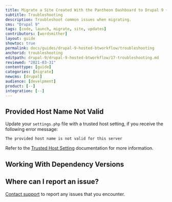 ```yaml
---
title: Migrate a Site Created With the Pantheon Dashboard to Drupal 9 + Build Tools
subtitle: Troubleshooting
description: Troubleshoot common issues when migrating.
cms: "Drupal 9"
tags: [code, launch, migrate, site, updates]
contributors: [wordsmither]
layout: guide
showtoc: true
permalink: docs/guides/drupal-9-hosted-btworkflow/troubleshooting
anchorid: troubleshooting
editpath: drupal-9/drupal-9-hosted-btworkflow/17-troubleshooting.md
reviewed: "2021-03-31"
contenttype: [guide]
categories: [migrate]
newcms: [drupal]
audience: [develpment]
product: [--]
integration: [--]
---
```


## Provided Host Name Not Valid

Update your `settings.php` file with a trusted host setting, if you receive the following error message:

```none
The provided host name is not valid for this server
```

Refer to the [Trusted Host Setting](/guides/php/settings-php#trusted-host-setting) documentation for more information.

## Working With Dependency Versions

<Partial file="composer-updating.md" />

## Where can I report an issue?

[Contact support](/guides/support/contact-support) to report any issues that you encounter.

